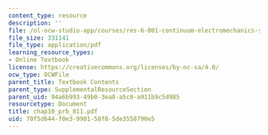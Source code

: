 ```yaml
---
content_type: resource
description: ''
file: /ol-ocw-studio-app/courses/res-6-001-continuum-electromechanics-spring-2009/70f5d644f0e3990158f85de3558790e5_chap10_prb_811.pdf
file_size: 331141
file_type: application/pdf
learning_resource_types:
- Online Textbook
license: https://creativecommons.org/licenses/by-nc-sa/4.0/
ocw_type: OCWFile
parent_title: Textbook Contents
parent_type: SupplementalResourceSection
parent_uid: 94a6b993-49b0-3ea8-a5c0-a911b9c5d985
resourcetype: Document
title: chap10_prb_811.pdf
uid: 70f5d644-f0e3-9901-58f8-5de3558790e5
---
```


